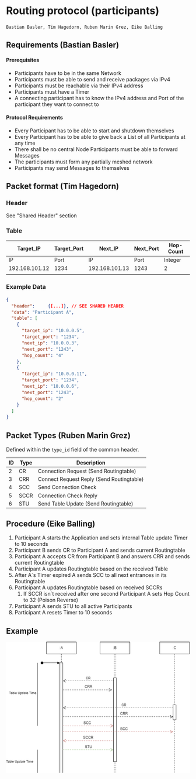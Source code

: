 # Routing protocol (participants)
    Bastian Basler, Tim Hagedorn, Ruben Marin Grez, Eike Balling
## Requirements (Bastian Basler)
#### Prerequisites
- Participants have to be in the same Network
- Participants must be able to send and receive packages via IPv4 
- Participants must be reachable via their IPv4 address 
- Participants must have a Timer 
- A connecting participant has to know the IPv4 address and Port of the participant they want to connect to

#### Protocol Requirements
- Every Participant has to be able to start and shutdown themselves 
- Every Participant has to be able to give back a List of all Participants at any time 
- There shall be no central Node
Participants must be able to forward Messages 
- The participants must form any partially meshed network
- Participants may send Messages to themselves

## Packet format (Tim Hagedorn)
### Header
See "Shared Header" section

### Table
| Target_IP |Target_Port | Next_IP | Next_Port | Hop-Count  |   
|---|---|---|---|---| 
|  IP | Port | IP | Port  | Integer  |   
|  192.168.101.12 | 1234 | 192.168.101.13 |1243  | 2 |   
|   |   |   | 

### Example Data

```json
{
  "header":     {[...]}, // SEE SHARED HEADER
  "data": "Participant A",
  "table": [
    {
      "target_ip": "10.0.0.5",
      "target_port": "1234",
      "next_ip": "10.0.0.3",
      "next_port": "1243",
      "hop_count": "4"
    },
    {
      "target_ip": "10.0.0.11",
      "target_port": "1234",
      "next_ip": "10.0.0.6",
      "next_port": "1243",
      "hop_count": "2"
    }
  ]
}

```

## Packet Types (Ruben Marin Grez)

Defined within the `type_id` field of the common header.

| ID | Type          | Description                |
|----|---------------|----------------------------|
| 2  | CR            | Connection Request (Send Routingtable)  |
| 3  | CRR           | Connect Request Reply (Send Routingtable)  |
| 4  | SCC           | Send Connection Check  |
| 5  | SCCR          | Connection Check Reply  |
| 6  | STU           | Send Table Update (Send Routingtable)  |

## Procedure (Eike Balling)
1. Participant A starts the Application and sets internal Table update Timer to 10 seconds
2. Participant B sends CR to Participant A and sends current Routingtable
3. Participant A accepts CR from Participant B and answers CRR and sends current Routingtable 
4. Participant A updates Routingtable based on the received Table
5. After A´s Timer expired A sends SCC to all next entrances in its Routingtable
6.  Participant A updates Routingtable based on received SCCRs
    1. If SCCR isn´t received after one second Participant A sets Hop Count to 32 (Poison Reverse)
7. Participant A sends STU to all active Participants
8. Participant A resets Timer to 10 seconds

## Example
![Logo](./images/Routing_Protokoll_Sequenz_Diagramm-1.drawio.png)